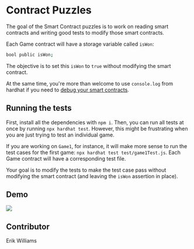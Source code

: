 # Contract Puzzles

The goal of the Smart Contract puzzles is to work on reading smart contracts and writing good tests to modify those smart contracts.

Each Game contract will have a storage variable called `isWon`:

```bash
bool public isWon;
```

The objective is to set this `isWon` to `true` without modifying the smart contract.

At the same time, you're more than welcome to use `console.log` from hardhat if you need to [debug your smart contracts](https://hardhat.org/tutorial/debugging-with-hardhat-network.html#solidity-console-log).

## Running the tests

First, install all the dependencies with `npm i`. Then, you can run all tests at once by running `npx hardhat test`. However, this might be frustrating when you are just trying to test an individual game.

If you are working on `Game1`, for instance, it will make more sense to run the test cases for the first game: `npx hardhat test test/game1Test.js`. Each Game contract will have a corresponding test file.

Your goal is to modify the tests to make the test case pass without modifying the smart contract (and leaving the `isWon` assertion in place).

## Demo

<div>
    <a href="https://www.loom.com/share/abe7fc49a97c42c08cfca48e457b2921">
      <p></p>
    </a>
    <a href="https://www.loom.com/share/abe7fc49a97c42c08cfca48e457b2921">
      <img style="max-width:300px;" src="https://cdn.loom.com/sessions/thumbnails/abe7fc49a97c42c08cfca48e457b2921-with-play.gif">
    </a>
  </div>

## Contributor

Erik Williams
